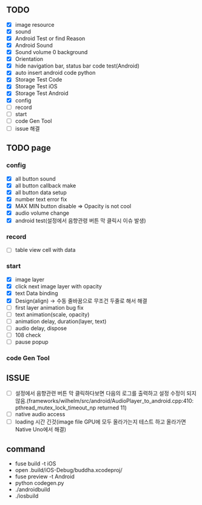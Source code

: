 ## TODO
- [x] image resource
- [x] sound
- [x] Android Test or find Reason
- [x] Android Sound
- [x] Sound volume 0 background
- [x] Orientation
- [x] hide navigation bar, status bar code test(Android)
- [x] auto insert android code python
- [x] Storage Test Code
- [x] Storage Test iOS
- [x] Storage Test Android
- [x] config
- [ ] record
- [ ] start
- [ ] code Gen Tool
- [ ] issue 해결

## TODO page

### config
- [x] all button sound
- [x] all button callback make
- [x] all button data setup
- [x] number text error fix
- [x] MAX MIN button disable => Opacity is not cool
- [x] audio volume change
- [x] android test(설정에서 음향관령 버튼 막 클릭시 이슈 발생)

### record
- [ ] table view cell with data

### start
- [x] image layer
- [x] click next image layer with opacity
- [x] text Data binding
- [x] Design(align) -> 수동 줄바꿈으로 무조건 두줄로 해서 해결
- [ ] first layer animation bug fix
- [ ] text animation(scale, opacity)
- [ ] animation delay, duration(layer, text)
- [ ] audio delay, dispose
- [ ] 108 check
- [ ] pause popup

### code Gen Tool

## ISSUE
- [ ] 설정에서 음향관련 버튼 막 클릭하다보면 다음의 로그를 출력하고 설정 수정이 되지않음.(frameworks/wilhelm/src/android/AudioPlayer_to_android.cpp:410: pthread_mutex_lock_timeout_np returned 11)
- [ ] native audio access
- [ ] loading 시간 긴것(image file GPU에 모두 올라가는지 테스트 하고 올라가면 Native Uno에서 해결)

## command
- fuse build -t iOS
- open .build/iOS-Debug/buddha.xcodeproj/
- fuse preview -t Android
- python codegen.py
- ./androidbuild
- ./iosbuild
